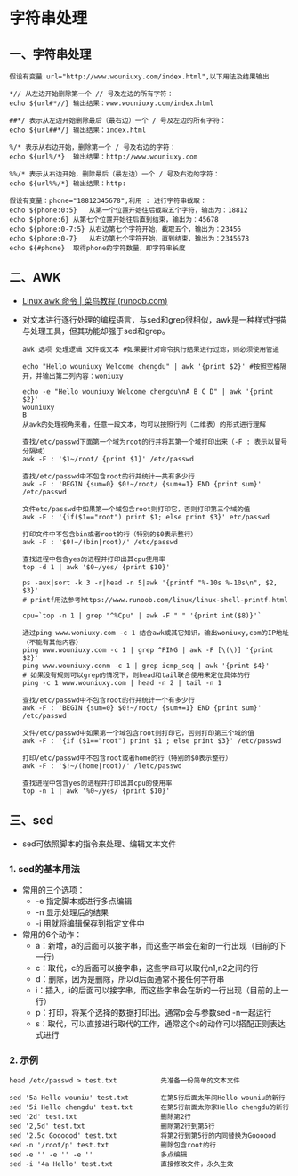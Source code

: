 # 字符串处理

## 一、字符串处理

```shell
假设有变量 url="http://www.wouniuxy.com/index.html",以下用法及结果输出

*// 从左边开始删除第一个 // 号及左边的所有字符：
echo ${url#*//}	输出结果：www.wouniuxy.com/index.html

##*/ 表示从左边开始删除最后（最右边）一个 / 号及左边的所有字符：
echo ${url##*/}	输出结果：index.html

%/* 表示从右边开始，删除第一个 / 号及右边的字符：
echo ${url%/*}	输出结果：http://www.wouniuxy.com

%%/* 表示从右边开始，删除最后（最左边）一个 / 号及右边的字符：
echo ${url%%/*}	输出结果：http:

假设有变量：phone="18812345678",利用 : 进行字符串截取：
echo ${phone:0:5}	从第一个位置开始往后截取五个字符，输出为：18812
echo ${phone:6}	从第七个位置开始往后直到结束，输出为：45678
echo ${phone:0-7:5}	从右边第七个字符开始，截取五个，输出为：23456
echo ${phone:0-7}	从右边第七个字符开始，直到结束，输出为：2345678
echo ${#phone}	取得phone的字符数量，即字符串长度
```

## 二、AWK

- [Linux awk 命令 | 菜鸟教程 (runoob.com)](https://www.runoob.com/linux/linux-comm-awk.html)

- 对文本进行逐行处理的编程语言，与sed和grep很相似，awk是一种样式扫描与处理工具，但其功能却强于sed和grep。

  ```shell
  awk 选项 处理逻辑 文件或文本	#如果要针对命令执行结果进行过滤，则必须使用管道 
  
  echo "Hello wouniuxy Welcome chengdu" | awk '{print $2}' #按照空格隔开，并输出第二列内容：woniuxy
  
  echo -e "Hello wouniuxy Welcome chengdu\nA B C D" | awk '{print $2}'
  wouniuxy
  B
  从awk的处理视角来看，任意一段文本，均可以按照行列（二维表）的形式进行理解
  
  查找/etc/passwd下面第一个域为root的行并将其第一个域打印出来（-F : 表示以冒号分隔域）
  awk -F : '$1~/root/ {print $1}' /etc/passwd
  
  查找/etc/passwd中不包含root的行并统计一共有多少行
  awk -F : 'BEGIN {sum=0} $0!~/root/ {sum+=1} END {print sum}' /etc/passwd
  
  文件etc/passwd中如果第一个域包含root则打印它，否则打印第三个域的值
  awk -F : '{if($1=="root") print $1; else print $3}' etc/passwd
  
  打印文件中不包含bin或者root的行（特别的$0表示整行）
  awk -F : '$0!~/(bin|root)/' /etc/passwd
  
  查找进程中包含yes的进程并打印出其cpu使用率
  top -d 1 | awk '$0~/yes/ {print $10}'
  
  ps -aux|sort -k 3 -r|head -n 5|awk '{printf "%-10s %-10s\n", $2, $3}'
  # printf用法参考https://www.runoob.com/linux/linux-shell-printf.html
  
  cpu=`top -n 1 | grep "^%Cpu" | awk -F " " '{print int($8)}'`
  
  通过ping www.woniuxy.com -c 1 结合awk或其它知识，输出woniuxy,com的IP地址（不能有其他内容）
  ping www.wouniuxy.com -c 1 | grep ^PING | awk -F [\(\)] '{print $2}'
  ping www.wouniuxy.conm -c 1 | grep icmp_seq | awk '{print $4}'
  # 如果没有规则可以grep的情况下，则head和tail联合使用来定位具体的行
  ping -c 1 www.wouniuxy.com | head -n 2 | tail -n 1
  
  查找/etc/passwd中不包含root的行并统计一个有多少行
  awk -F : 'BEGIN {sum=0} $0!~/root/ {sum+=1} END {print sum}' /etc/passwd
  
  文件/etc/passwd中如果第一个域包含root则打印它，否则打印第三个域的值
  awk -F : '{if ($1=="root") print $1 ; else print $3}' /etc/passwd
  
  打印/etc/passwd中不包含root或者home的行（特别的$0表示整行）
  awk -F : '$!~/(home|root)/' /letc/passwd
  
  查找进程中包含yes的进程并打印出其cpu的使用率
  top -n 1 | awk '%0~/yes/ {print $10}'
  ```

## 三、sed

- sed可依照脚本的指令来处理、编辑文本文件

### 1. sed的基本用法

- 常用的三个选项：
  - -e 指定脚本或进行多点编辑
  - -n 显示处理后的结果
  - -i 用就将编辑保存到指定文件中
- 常用的6个动作：
  - a：新增，a的后面可以接字串，而这些字串会在新的一行出现（目前的下一行）
  - c：取代，c的后面可以接字串，这些字串可以取代n1,n2之间的行
  - d：删除，因为是删除，所以d后面通常不接任何字符串
  - i：插入，i的后面可以接字串，而这些字串会在新的一行出现（目前的上一行）
  - p：打印，将某个选择的数据打印出。通常p会与参数sed -n一起运行
  - s：取代，可以直接进行取代的工作，通常这个s的动作可以搭配正则表达式进行

### 2. 示例

```shell
head /etc/passwd > test.txt           先准备一份简单的文本文件

sed '5a Hello wouniu' test.txt        在第5行后面太年间Hello wouniu的新行
sed '5i Hello chengdu' test.txt 	  在第5行前面太你家Hello chengdu的新行
sed '2d' test.txt                     删除第2行
sed '2,5d' test.txt                   删除第2行到第5行
sed '2.5c Goooood' test.txt           将第2行到第5行的内同替换为Goooood
sed -n '/root/p' test.txt             删除包含root的行
sed -e '' -e '' -e ''                 多点编辑
sed -i '4a Hello' test.txt            直接修改文件，永久生效
```



